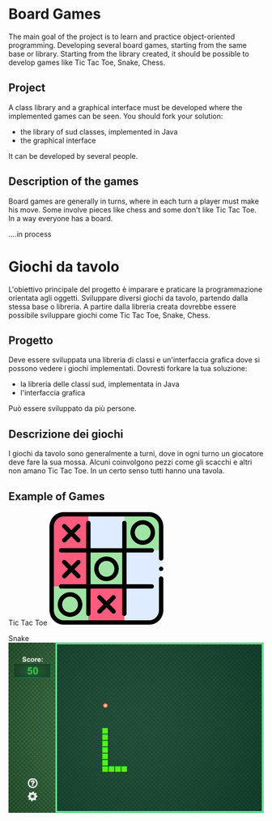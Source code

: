 # Board Games

The main goal of the project is to learn and practice object-oriented programming.
Developing several board games, starting from the same base or library.
Starting from the library created, it should be possible to develop games like Tic Tac Toe, Snake, Chess.


## Project

A class library and a graphical interface must be developed where the implemented games can be seen.
You should fork your solution:
- the library of sud classes, implemented in Java
- the graphical interface

It can be developed by several people.

## Description of the games
Board games are generally in turns, where in each turn a player must make his move.
Some involve pieces like chess and some don't like Tic Tac Toe.
In a way everyone has a board.

....in process



# Giochi da tavolo

L'obiettivo principale del progetto è imparare e praticare la programmazione orientata agli oggetti.
Sviluppare diversi giochi da tavolo, partendo dalla stessa base o libreria.
A partire dalla libreria creata dovrebbe essere possibile sviluppare giochi come Tic Tac Toe, Snake, Chess.


## Progetto

Deve essere sviluppata una libreria di classi e un'interfaccia grafica dove si possono vedere i giochi implementati.
Dovresti forkare la tua soluzione:
- la libreria delle classi sud, implementata in Java
- l'interfaccia grafica

Può essere sviluppato da più persone.

## Descrizione dei giochi
I giochi da tavolo sono generalmente a turni, dove in ogni turno un giocatore deve fare la sua mossa.
Alcuni coinvolgono pezzi come gli scacchi e altri non amano Tic Tac Toe.
In un certo senso tutti hanno una tavola.

## Example of Games
Tic Tac Toe
![Tic Tac Toe](https://github.com/jitware/board-games/blob/main/doc/img/TTT.png)

Snake
![Tic Tac Toe](https://github.com/jitware/board-games/blob/main/doc/img/Snake.jpg)
